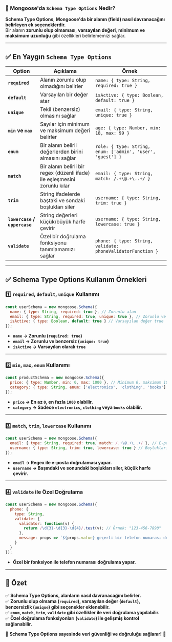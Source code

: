 ### **📌 Mongoose'da `Schema Type Options` Nedir?**
**Schema Type Options**, **Mongoose'da bir alanın (field) nasıl davranacağını belirleyen ek seçeneklerdir.**  
Bir alanın **zorunlu olup olmaması**, **varsayılan değeri**, **minimum ve maksimum uzunluğu** gibi özellikleri belirlememizi sağlar.

---

## **✅ En Yaygın `Schema Type Options`**
| **Option** | **Açıklama** | **Örnek** |
|------------|------------|-----------|
| **`required`** | Alanın zorunlu olup olmadığını belirler | `name: { type: String, required: true }` |
| **`default`** | Varsayılan bir değer atar | `isActive: { type: Boolean, default: true }` |
| **`unique`** | Tekil (benzersiz) olmasını sağlar | `email: { type: String, unique: true }` |
| **`min` ve `max`** | Sayılar için minimum ve maksimum değeri belirler | `age: { type: Number, min: 18, max: 99 }` |
| **`enum`** | Bir alanın belirli değerlerden birini almasını sağlar | `role: { type: String, enum: ['admin', 'user', 'guest'] }` |
| **`match`** | Bir alanın belirli bir regex (düzenli ifade) ile eşleşmesini zorunlu kılar | `email: { type: String, match: /.+\@.+\..+/ }` |
| **`trim`** | String ifadelerde baştaki ve sondaki boşlukları siler | `username: { type: String, trim: true }` |
| **`lowercase` / `uppercase`** | String değerleri küçük/büyük harfe çevirir | `username: { type: String, lowercase: true }` |
| **`validate`** | Özel bir doğrulama fonksiyonu tanımlamamızı sağlar | `phone: { type: String, validate: phoneValidatorFunction }` |

---

## **✅ Schema Type Options Kullanım Örnekleri**
### **1️⃣ `required`, `default`, `unique` Kullanımı**
```javascript
const userSchema = new mongoose.Schema({
  name: { type: String, required: true }, // Zorunlu alan
  email: { type: String, required: true, unique: true }, // Zorunlu ve benzersiz
  isActive: { type: Boolean, default: true } // Varsayılan değer true
});
```
- **`name` → Zorunlu (`required: true`)**
- **`email` → Zorunlu ve benzersiz (`unique: true`)**
- **`isActive` → Varsayılan olarak `true`**

---

### **2️⃣ `min`, `max`, `enum` Kullanımı**
```javascript
const productSchema = new mongoose.Schema({
  price: { type: Number, min: 0, max: 1000 }, // Minimum 0, maksimum 1000
  category: { type: String, enum: ['electronics', 'clothing', 'books'] } // Sadece bu kategorilere izin verilir
});
```
- **`price` → En az `0`, en fazla `1000` olabilir.**
- **`category` → Sadece `electronics`, `clothing` veya `books` olabilir.**

---

### **3️⃣ `match`, `trim`, `lowercase` Kullanımı**
```javascript
const userSchema = new mongoose.Schema({
  email: { type: String, required: true, match: /.+\@.+\..+/ }, // E-posta formatı zorunlu
  username: { type: String, trim: true, lowercase: true } // Boşlukları kaldırır, küçük harfe çevirir
});
```
- **`email` → Regex ile e-posta doğrulaması yapar.**
- **`username` → Başındaki ve sonundaki boşlukları siler, küçük harfe çevirir.**

---

### **4️⃣ `validate` ile Özel Doğrulama**
```javascript
const userSchema = new mongoose.Schema({
  phone: {
    type: String,
    validate: {
      validator: function(v) {
        return /\d{3}-\d{3}-\d{4}/.test(v); // Örnek: "123-456-7890"
      },
      message: props => `${props.value} geçerli bir telefon numarası değil!`
    }
  }
});
```
- **Özel bir fonksiyon ile telefon numarası doğrulama yapar.**

---

## **📌 Özet**
✅ **Schema Type Options, alanların nasıl davranacağını belirler.**  
✅ **Zorunlu olup olmama (`required`), varsayılan değer (`default`), benzersizlik (`unique`) gibi seçenekler eklenebilir.**  
✅ **`enum`, `match`, `trim`, `validate` gibi özellikler ile veri doğrulama yapılabilir.**  
✅ **Özel doğrulama fonksiyonları (`validate`) ile gelişmiş kontrol sağlanabilir.**  

🚀 **Schema Type Options sayesinde veri güvenliği ve doğruluğu sağlanır!** 🚀